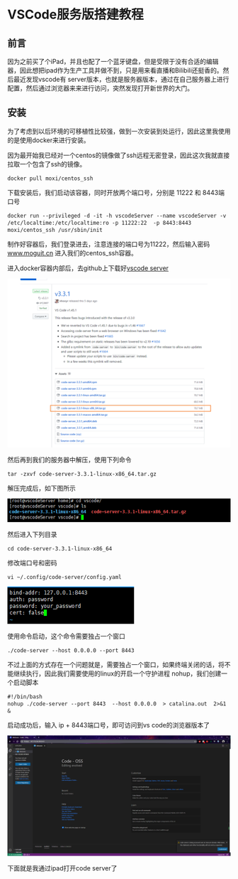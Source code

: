 # VSCode服务版搭建教程

## 前言

因为之前买了个iPad，并且也配了一个蓝牙键盘，但是受限于没有合适的编辑器，因此想把ipad作为生产工具并做不到，只是用来看直播和Bilibili还挺香的。然后最近发现vscode有 server版本，也就是服务器版本，通过在自己服务器上进行配置，然后通过浏览器来来进行访问，突然发现打开新世界的大门。

## 安装

为了考虑到以后环境的可移植性比较强，做到一次安装到处运行，因此这里我使用的是使用docker来进行安装。

因为最开始我已经对一个centos的镜像做了ssh远程无密登录，因此这次我就直接拉取一个包含了ssh的镜像。

```shell
docker pull moxi/centos_ssh
```

下载安装后，我们启动该容器，同时开放两个端口号，分别是 11222 和 8443端口号

```
docker run --privileged -d -it -h vscodeServer --name vscodeServer -v /etc/localtime:/etc/localtime:ro -p 11222:22  -p 8443:8443  moxi/centos_ssh /usr/sbin/init
```

制作好容器后，我们登录进去，注意连接的端口号为11222，然后输入密码 www.moguit.cn 进入我们的centos_ssh容器。

进入docker容器内部后，去github上下载好[vscode server](https://github.com/cdr/code-server/releases)

![image-20200524093951596](images/image-20200524093951596.png)

然后再到我们的服务器中解压，使用下列命令

```
tar -zxvf code-server-3.3.1-linux-x86_64.tar.gz
```

解压完成后，如下图所示

![image-20200524094032917](images/image-20200524094032917.png)

然后进入下列目录

```
cd code-server-3.3.1-linux-x86_64
```

修改端口号和密码

```
vi ~/.config/code-server/config.yaml
```

![image-20200524102156946](images/image-20200524102156946.png)

使用命令启动，这个命令需要独占一个窗口

```
./code-server --host 0.0.0.0 --port 8443
```

不过上面的方式存在一个问题就是，需要独占一个窗口，如果终端关闭的话，将不能继续执行，因此我们需要使用的linux的开启一个守护进程 nohup，我们创建一个启动脚本

```
#!/bin/bash
nohup ./code-server --port 8443  --host 0.0.0.0  > catalina.out  2>&1 &
```

启动成功后，输入 ip + 8443端口号，即可访问到vs code的浏览器版本了

![image-20200524102450268](images/image-20200524102450268.png)

下面就是我通过ipad打开code server了
